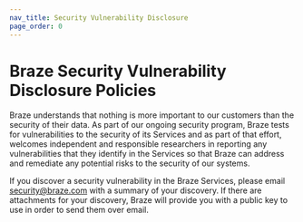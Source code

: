 ```yaml
---
nav_title: Security Vulnerability Disclosure
page_order: 0
---
```


<!--
Warning! Don't make any changes to this document without approval from the legal department.
-->

# Braze Security Vulnerability Disclosure Policies

Braze understands that nothing is more important to our customers than the security of their data. As part of our ongoing security program, Braze tests for vulnerabilities to the security of its Services and as part of that effort, welcomes independent and responsible researchers in reporting any vulnerabilities that they identify in the Services so that Braze can address and remediate any potential risks to the security of our systems.

If you discover a security vulnerability in the Braze Services, please email security@braze.com with a summary of your discovery. If there are attachments for your discovery, Braze will provide you with a public key to use in order to send them over email.
